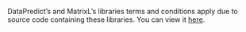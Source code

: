 DataPredict’s and MatrixL’s libraries terms and conditions apply due to source code containing these libraries. You can view it [here](https://aqwamcreates.github.io/DataPredict/TermsAndConditions.html).
